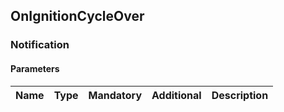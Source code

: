 ## OnIgnitionCycleOver

### Notification
#### Parameters
|Name|Type|Mandatory|Additional|Description|
|:---|:---|:--------|:---------|:----------|
